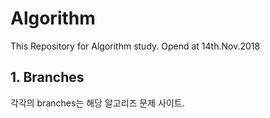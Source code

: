 # Algorithm
This Repository for Algorithm study. Opend at 14th.Nov.2018

## 1. Branches
각각의 branches는 해당 알고리즈 문제 사이트.
